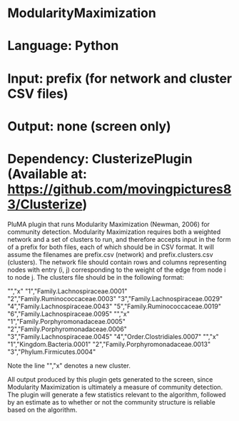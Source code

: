 # ModularityMaximization
# Language: Python
# Input: prefix (for network and cluster CSV files)
# Output: none (screen only)
# Dependency: ClusterizePlugin (Available at: https://github.com/movingpictures83/Clusterize)

PluMA plugin that runs Modularity Maximization (Newman, 2006) for community detection.
Modularity Maximization requires both a weighted network and a set of clusters to run,
and therefore accepts input in the form of a prefix for both files, each of which should
be in CSV format.  It will assume the filenames are prefix.csv (network) and prefix.clusters.csv (clusters).
The network file should contain rows and columns representing nodes with entry (i, j) corresponding
to the weight of the edge from node i to node j.  The clusters file should be in the following format:

"","x"
"1","Family.Lachnospiraceae.0001"
"2","Family.Ruminococcaceae.0003"
"3","Family.Lachnospiraceae.0029"
"4","Family.Lachnospiraceae.0043"
"5","Family.Ruminococcaceae.0019"
"6","Family.Lachnospiraceae.0095"
"","x"
"1","Family.Porphyromonadaceae.0005"
"2","Family.Porphyromonadaceae.0006"
"3","Family.Lachnospiraceae.0045"
"4","Order.Clostridiales.0007"
"","x"
"1","Kingdom.Bacteria.0001"
"2","Family.Porphyromonadaceae.0013"
"3","Phylum.Firmicutes.0004"

Note the line "","x" denotes a new cluster.

All output produced by this plugin gets generated to the screen, since Modularity Maximization
is ultimately a measure of community detection.  The plugin will generate a few statistics relevant
to the algorithm, followed by an estimate as to whether or not the community structure is reliable based on the algorithm.  

